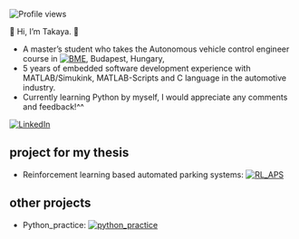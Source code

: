 ![Profile views](https://visitor-badge.laobi.icu/badge?page_id=taka-rl)  

👋 Hi, I’m Takaya. 🗾  
- A master’s student who takes the Autonomous vehicle control engineer course in [![BME]()](https://transportation.bme.hu/msc-programmes/applicants/autonomous-vehicle-control-engineering-master-msc/), Budapest, Hungary,
- 5 years of embedded software development experience with MATLAB/Simukink, MATLAB-Scripts and C language in the automotive industry.  
- Currently learning Python by myself, I would appreciate any comments and feedback!^^

[![LinkedIn](https://img.shields.io/badge/LinkedIn-profile-blue)](https://www.linkedin.com/in/takaya-murakami)

## project for my thesis
- Reinforcement learning based automated parking systems: [![RL_APS]()](https://github.com/taka-rl/RL_APS)

## other projects
- Python_practice: [![python_practice]()](https://github.com/taka-rl/python_practice)


<!---
taka-rl/taka-rl is a ✨ special ✨ repository because its `README.md` (this file) appears on your GitHub profile.
You can click the Preview link to take a look at your changes.
--->
